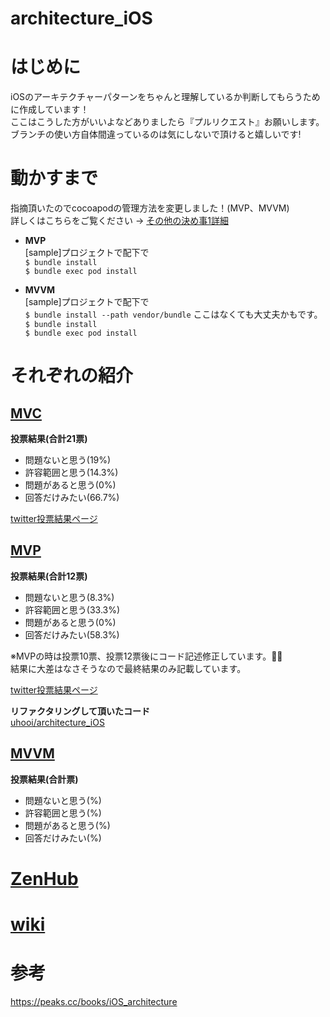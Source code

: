 # architecture_iOS

# はじめに
iOSのアーキテクチャーパターンをちゃんと理解しているか判断してもらうために作成しています！<br>
ここはこうした方がいいよなどありましたら『プルリクエスト』お願いします。<br>
ブランチの使い方自体間違っているのは気にしないで頂けると嬉しいです!<br>

# 動かすまで
指摘頂いたのでcocoapodの管理方法を変更しました！(MVP、MVVM)<br>
詳しくはこちらをご覧ください → [その他の決め事1詳細](https://github.com/sachiko-kame/architecture_iOS/wiki/%E3%81%9D%E3%81%AE%E4%BB%96%E3%81%AE%E6%B1%BA%E3%82%81%E4%BA%8B1%E8%A9%B3%E7%B4%B0)<br>

- **MVP**<br>
[sample]プロジェクトで配下で<br>
`$ bundle install`<br>
`$ bundle exec pod install`<br>

- **MVVM**<br>
[sample]プロジェクトで配下で<br>
`$ bundle install --path vendor/bundle` ここはなくても大丈夫かもです。<br>
`$ bundle install`<br>
`$ bundle exec pod install`<br>

# それぞれの紹介
## [MVC](https://github.com/sachiko-kame/architecture_iOS/tree/feature/MVC)

**投票結果(合計21票)**
- 問題ないと思う(19%)
- 許容範囲と思う(14.3%)
- 問題があると思う(0%)
- 回答だけみたい(66.7%)

[twitter投票結果ページ](https://twitter.com/854729/status/1249711200151040000)

## [MVP](https://github.com/sachiko-kame/architecture_iOS/tree/feature/MVP)

**投票結果(合計12票)**
- 問題ないと思う(8.3%)
- 許容範囲と思う(33.3%)
- 問題があると思う(0%)
- 回答だけみたい(58.3%)

※MVPの時は投票10票、投票12票後にコード記述修正しています。🙇‍♀️<br>
結果に大差はなさそうなので最終結果のみ記載しています。<br>

[twitter投票結果ページ](https://twitter.com/854729/status/1251014938941722624)

**リファクタリングして頂いたコード**<br>
[uhooi/architecture_iOS](https://github.com/uhooi/architecture_iOS/tree/feature/fix_mvp)

## [MVVM](https://github.com/sachiko-kame/architecture_iOS/blob/feature/MVVM)

**投票結果(合計票)**
- 問題ないと思う(%)
- 許容範囲と思う(%)
- 問題があると思う(%)
- 回答だけみたい(%)

# [ZenHub](https://github.com/sachiko-kame/architecture_iOS/labels#workspaces/improvement-plan-5e99713e92d4be70c1e29ede/board?repos=255258678)

# [wiki](https://github.com/sachiko-kame/architecture_iOS/wiki)

# 参考
https://peaks.cc/books/iOS_architecture
